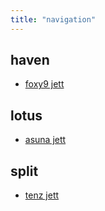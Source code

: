 ```yaml
---
title: "navigation"
---
```


## haven

- [foxy9 jett](private/val/haven/foxy9Jett.md)

## lotus

- [asuna jett](private/val/lotus/asunaJett.md)

## split

- [tenz jett](private/val/split/tenzJett.md)

